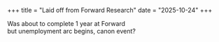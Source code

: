 +++
title = "Laid off from Forward Research"
date = "2025-10-24"
+++

Was about to complete 1 year at Forward\
but unemployment arc begins, canon event?